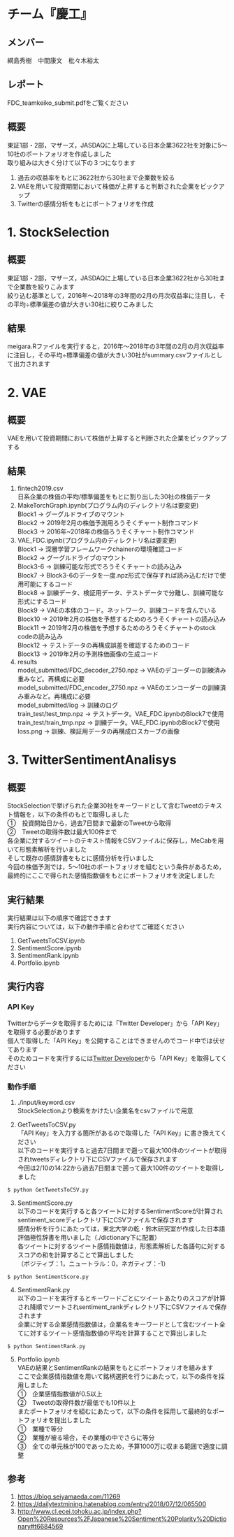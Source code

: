 # チーム『慶工』
## メンバー 
綱島秀樹　中間康文　枇々木裕太  
## レポート 
FDC_teamkeiko_submit.pdfをご覧ください  
## 概要 
東証1部・2部，マザーズ，JASDAQに上場している日本企業3622社を対象に5～10社のポートフォリオを作成しました  
取り組みは大きく分けて以下の３つになります  
1. 過去の収益率をもとに3622社から30社まで企業数を絞る
2. VAEを用いて投資期間において株価が上昇すると判断された企業をピックアップ　
3. Twitterの感情分析をもとにポートフォリオを作成
# 1. StockSelection 
## 概要  
東証1部・2部，マザーズ，JASDAQに上場している日本企業3622社から30社まで企業数を絞りこみます  
絞り込む基準として，2016年～2018年の3年間の2月の月次収益率に注目し，その平均÷標準偏差の値が大きい30社に絞りこみました  
## 結果  
meigara.Rファイルを実行すると，2016年～2018年の3年間の2月の月次収益率に注目し，その平均÷標準偏差の値が大きい30社がsummary.csvファイルとして出力されます  
# 2. VAE
## 概要  
VAEを用いて投資期間において株価が上昇すると判断された企業をピックアップする  
## 結果  
1. fintech2019.csv  
日系企業の株価の平均/標準偏差をもとに割り出した30社の株価データ  
2. MakeTorchGraph.ipynb(プログラム内のディレクトリ名は要変更)  
Block1 -> グーグルドライブのマウント  
Block2 -> 2019年2月の株価予測用ろうそくチャート制作コマンド  
Block3 -> 2016年~2018年の株価ろうそくチャート制作コマンド  
3. VAE_FDC.ipynb(プログラム内のディレクトリ名は要変更)  
Block1 -> 深層学習フレームワークchainerの環境確認コード  
Block2 -> グーグルドライブのマウント  
Block3-6 -> 訓練可能な形式でろうそくチャートの読み込み  
Block7 -> Block3-6のデータを一度.npz形式で保存すれば読み込むだけで使用可能にするコード  
Block8 -> 訓練データ、検証用データ、テストデータで分離し、訓練可能な形式にするコード  
Block9 -> VAEの本体のコード。ネットワーク、訓練コードを含んでいる  
Block10 -> 2019年2月の株価を予想するためのろうそくチャートの読み込み  
Block11 -> 2019年2月の株価を予想するためのろうそくチャートのstock codeの読み込み  
Block12 -> テストデータの再構成誤差を確認するためのコード  
Block13 -> 2019年2月の予測株価画像の生成コード  
4. results  
model_submitted/FDC_decoder_2750.npz -> VAEのデコーダーの訓練済み重みなど。再構成に必要  
model_submitted/FDC_encoder_2750.npz -> VAEのエンコーダーの訓練済み重みなど。再構成に必要  
model_submitted/log -> 訓練のログ  
train_test/test_tmp.npz -> テストデータ。VAE_FDC.ipynbのBlock7で使用  
train_test/train_tmp.npz -> 訓練データ。VAE_FDC.ipynbのBlock7で使用  
loss.png -> 訓練、検証用データの再構成ロスカーブの画像  
# 3. TwitterSentimentAnalisys  
## 概要  
StockSelectionで挙げられた企業30社をキーワードとして含むTweetのテキスト情報を，以下の条件のもとで取得しました   
①　投資開始日から，過去7日間まで最新のTweetから取得  
②　Tweetの取得件数は最大100件まで  
各企業に対するツイートのテキスト情報をCSVファイルに保存し，MeCabを用いて形態素解析を行いました  
そして既存の感情辞書をもとに感情分析を行いました  
今回の株価予測では，5～10社のポートフォリオを組むという条件があるため，最終的にここで得られた感情指数値をもとにポートフォリオを決定しました  
## 実行結果
実行結果は以下の順序で確認できます  
実行内容については，以下の動作手順と合わせてご確認ください  
1. GetTweetsToCSV.ipynb
2. SentimentScore.ipynb
3. SentimentRank.ipynb  
4. Portfolio.ipynb  
## 実行内容
### API Key
Twitterからデータを取得するためには「Twitter Developer」から「API Key」を取得する必要があります  
個人で取得した「API Key」を公開することはできませんのでコード中では伏せてあります  
そのためコードを実行するには[Twitter Developer](https://developer.twitter.com/)から「API Key」を取得してください  
### 動作手順
1. ./input/keyword.csv  
StockSelectionより検索をかけたい企業名をcsvファイルで用意  

2. GetTweetsToCSV.py  
「API Key」を入力する箇所があるので取得した「API Key」に書き換えてください  
以下のコードを実行すると過去7日間まで遡って最大100件のツイートが取得されtweetsディレクトリ下にCSVファイルで保存されます  
今回は2/10の14:22から過去7日間まで遡って最大100件のツイートを取得しました  
~~~
$ python GetTweetsToCSV.py
~~~
3. SentimentScore.py  
以下のコードを実行すると各ツイートに対するSentimentScoreが計算されsentiment_scoreディレクトリ下にCSVファイルで保存されます  
感情分析を行うにあたっては，東北大学の乾・鈴木研究室が作成した日本語評価極性辞書を用いました（./dictionary下に配置）  
各ツイートに対するツイート感情指数値は，形態素解析した各語句に対するスコアの和を計算することで算出しました  
（ポジティブ：1，ニュートラル：0，ネガティブ：-1）  
~~~
$ python SentimentScore.py
~~~
4. SentimentRank.py  
以下のコードを実行するとキーワードごとにツイートあたりのスコアが計算され降順でソートされsentiment_rankディレクトリ下にCSVファイルで保存されます  
企業に対する企業感情指数値は，企業名をキーワードとして含むツイート全てに対するツイート感情指数値の平均を計算することで算出しました  
~~~
$ python SentimentRank.py
~~~ 
5. Portfolio.ipynb  
VAEの結果とSentimentRankの結果をもとにポートフォリオを組みます  
ここで企業感情指数値を用いて銘柄選択を行うにあたって，以下の条件を採用しました  
①　企業感情指数値が0.5以上  
②　Tweetの取得件数が最低でも10件以上  
またポートフォリオを組むにあたって，以下の条件を採用して最終的なポートフォリオを提出しました      
①　業種で等分  
②　業種が被る場合，その業種の中でさらに等分  
③　全ての単元株が100であったため，予算1000万に収まる範囲で適度に調整  
## 参考
1. https://blog.seiyamaeda.com/11269
2. https://dailytextmining.hatenablog.com/entry/2018/07/12/065500
3. http://www.cl.ecei.tohoku.ac.jp/index.php?Open%20Resources%2FJapanese%20Sentiment%20Polarity%20Dictionary#t6684569
